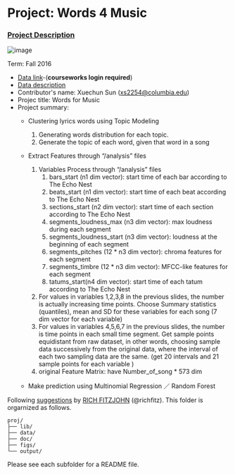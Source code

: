 # Project: Words 4 Music

### [Project Description](doc/Project4_desc.md)

![image](http://cdn.newsapi.com.au/image/v1/f7131c018870330120dbe4b73bb7695c?width=650)

Term: Fall 2016

+ [Data link](https://courseworks2.columbia.edu/courses/11849/files/folder/Project_Files?preview=763391)-(**courseworks login required**)
+ [Data description](doc/readme.html)
+ Contributor's name:  Xuechun Sun (xs2254@columbia.edu)
+ Projec title:  Words for Music
+ Project summary: 
	+ Clustering lyrics words using Topic Modeling
		1. Generating words distribution for each topic.
		2. Generate the topic of each word, given that word in a song
	
	+ Extract Features through “/analysis” files
		1. Variables Process through “/analysis” files 
			1. bars_start (n1 dim vector): start time of each bar according to The Echo Nest
			2. beats_start (n1 dim vector): start time of each beat according to The Echo Nest
			3. sections_start (n2 dim vector): start time of each section according to The Echo Nest
			4. segments_loudness_max (n3 dim vector): max loudness during each segment
			5. segments_loudness_start (n3 dim vector): loudness at the beginning of each segment
			6. segments_pitches (12 * n3 dim vector): chroma features for each segment
			7. segments_timbre (12 * n3 dim vector): MFCC-like features for each segment
			8. tatums_start(n4 dim vector): start time of each tatum according to The Echo Nest
		2. For values in variables 1,2,3,8 in the previous slides, the number is actually increasing time points. Choose Summary statistics (quantiles), mean and SD for these variables for each song (7 dim vector for each variable)
		3. For values in variables 4,5,6,7 in the previous slides, the number is time points in each small time segment. Get sample points equidistant from raw dataset, in other words, choosing sample data successively from the original data, where the interval of each two sampling data are the same. (get 20 intervals and 21 sample points for each variable
)
		4. original Feature Matrix: have Number_of_song * 573 dim
		
	+ Make prediction using Multinomial Regression ／ Random Forest
		


	
Following [suggestions](http://nicercode.github.io/blog/2013-04-05-projects/) by [RICH FITZJOHN](http://nicercode.github.io/about/#Team) (@richfitz). This folder is orgarnized as follows.

```
proj/
├── lib/
├── data/
├── doc/
├── figs/
└── output/
```

Please see each subfolder for a README file.
